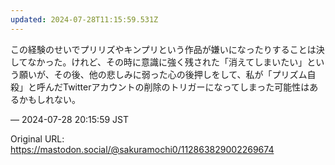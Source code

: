 ```yaml
---
updated: 2024-07-28T11:15:59.531Z
---
```


<p>この経験のせいでプリリズやキンプリという作品が嫌いになったりすることは決してなかった。けれど、その時に意識に強く残された「消えてしまいたい」という願いが、その後、他の悲しみに弱った心の後押しをして、私が「プリズム自殺」と呼んだTwitterアカウントの削除のトリガーになってしまった可能性はあるかもしれない。</p>

&mdash; 2024-07-28 20:15:59 JST

Original URL: https://mastodon.social/@sakuramochi0/112863829002269674
